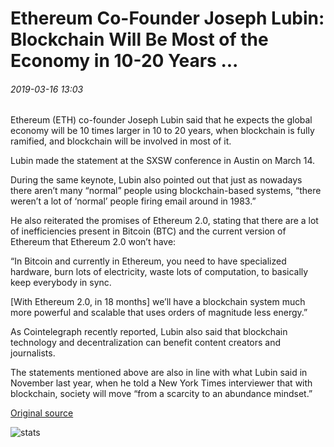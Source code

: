 # Ethereum Co-Founder Joseph Lubin: Blockchain Will Be Most of the Economy in 10-20 Years ...

###### 2019-03-16 13:03

Ethereum (ETH) co-founder Joseph Lubin said that he expects the global economy will be 10 times larger in 10 to 20 years, when blockchain is fully ramified, and blockchain will be involved in most of it.

Lubin made the statement at the SXSW conference in Austin on March 14.

During the same keynote, Lubin also pointed out that just as nowadays there aren’t many “normal” people using blockchain-based systems, “there weren’t a lot of ‘normal’ people firing email around in 1983.”

He also reiterated the promises of Ethereum 2.0, stating that there are a lot of inefficiencies present in Bitcoin (BTC) and the current version of Ethereum that Ethereum 2.0 won’t have:

“In Bitcoin and currently in Ethereum, you need to have specialized hardware, burn lots of electricity, waste lots of computation, to basically keep everybody in sync.

\[With Ethereum 2.0, in 18 months\] we’ll have a blockchain system much more powerful and scalable that uses orders of magnitude less energy.”

As Cointelegraph recently reported, Lubin also said that blockchain technology and decentralization can benefit content creators and journalists.

The statements mentioned above are also in line with what Lubin said in November last year, when he told a New York Times interviewer that with blockchain, society will move “from a scarcity to an abundance mindset.”

[Original source](https://cointelegraph.com/news/ethereum-co-founder-joseph-lubin-blockchain-will-be-most-of-the-economy-in-10-20-years)

![stats](https://c.statcounter.com/11760860/0/a89fa40b/1/ "stats")